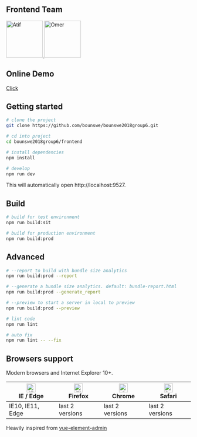 ## Frontend Team  
<a href="https://github.com/atifemreyuksel"> <img  src="https://avatars3.githubusercontent.com/u/16309848?s=460&v=4" alt="Atif"
height="100"/> </a>  <a href="https://github.com/kirbiyik"> <img src="https://avatars2.githubusercontent.com/u/16326440?s=460&v=4" alt="Omer"
height="100"/></a>


## Online Demo

[Click](http://cultidate.ml)


## Getting started

```bash
# clone the project
git clone https://github.com/bounswe/bounswe2018group6.git

# cd into project 
cd bounswe2018group6/frontend

# install dependencies
npm install

# develop
npm run dev
```

This will automatically open http://localhost:9527.

## Build

```bash
# build for test environment
npm run build:sit

# build for production environment
npm run build:prod
```

## Advanced

```bash
# --report to build with bundle size analytics
npm run build:prod --report

# --generate a bundle size analytics. default: bundle-report.html
npm run build:prod --generate_report

# --preview to start a server in local to preview
npm run build:prod --preview

# lint code
npm run lint

# auto fix
npm run lint -- --fix
```

## Browsers support

Modern browsers and Internet Explorer 10+.

| [<img src="https://raw.githubusercontent.com/alrra/browser-logos/master/src/edge/edge_48x48.png" alt="IE / Edge" width="24px" height="24px" />](http://godban.github.io/browsers-support-badges/)</br>IE / Edge | [<img src="https://raw.githubusercontent.com/alrra/browser-logos/master/src/firefox/firefox_48x48.png" alt="Firefox" width="24px" height="24px" />](http://godban.github.io/browsers-support-badges/)</br>Firefox | [<img src="https://raw.githubusercontent.com/alrra/browser-logos/master/src/chrome/chrome_48x48.png" alt="Chrome" width="24px" height="24px" />](http://godban.github.io/browsers-support-badges/)</br>Chrome | [<img src="https://raw.githubusercontent.com/alrra/browser-logos/master/src/safari/safari_48x48.png" alt="Safari" width="24px" height="24px" />](http://godban.github.io/browsers-support-badges/)</br>Safari |
| --------- | --------- | --------- | --------- |
| IE10, IE11, Edge| last 2 versions| last 2 versions| last 2 versions



Heavily inspired from [vue-element-admin](http://panjiachen.github.io/vue-element-admin)
